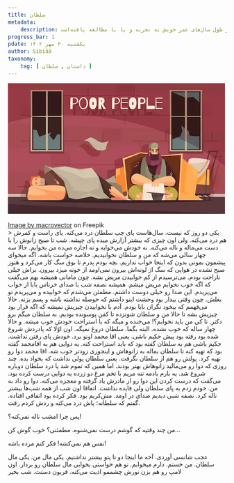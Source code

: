 ```yaml
---
title: سلطان
metadata:
    description: یادداشت‌های یک دیوانه، متشکل از مطالبی است که نویسنده در طول سال‌های عمر خویش به تجربه و یا با مطالعه یافته‌است.
progress_bar: 1
pdate: یکشنبه ۳۰ مهر ۱۴۰۲    
author: Sibiāā
taxonomy:
    tag: [ داستان , سلطان ]
---
```

![سلطان](poor-people-living-cardboard-box-outdoor-begging-money-flat-banner-with-homeless-men_1284-32215.webp?classes=center)
<div class="align-center">
<a href="https://www.freepik.com/free-vector/poor-people-living-cardboard-box-outdoor-begging-money-flat-banner-with-homeless-men_7379258.htm#query=poor%20man%20sleep&position=1&from_view=search&track=ais&uuid=a5136845-8372-421c-8544-cf2309f8118b">Image by macrovector</a> on Freepik
</div>
>
یکی دو روز که نیست. سال‌هاست پای چپ سلطان درد می‌کنه. پای راست و کمرش هم درد می‌کنه. ولی اون چیزی که بیشتر آزارش میده پای چپشه. شب تا صبح زانوش را با دست می‌ماله و ناله می‌کنه. نه خودش می‌خوابه و نه اجازه می‌ده من بخوابم. حالا سه چهار سالی می‌شه که من و سلطان نخوابیدیم. خلاصه حواست باشه. اگه میخوای  پیشمون بمونی بدون که اینجا خواب نداریم.   
بچه بودم پدرم تا بوق سگ کار می‌کرد و هنوز صبح نشده در هوایی که سگ از لونه‌اش بیرون نمی‌اومد از خونه میزد بیرون. براش خیلی ناراحت بودم. می‌ترسیدم از کم خوابیدن مریض بشه. چون مامانی همیشه بهم می‌گفت که اگه خوب نخوابم مریض میشم.  
همیشه نصفه شب با صدای خرناس بابا از خواب می‌پریدم. این صدا رو خیلی دوست داشتم. مطمئن می‌شدم که خوابیده و می‌پریدم تو بغلش.
چون وقتی بیدار بود وحشت اینو داشتم که حوصله نداشته باشه و پسم بزنه.  
حالا می‌فهمم که بیخود نگران بابا بودم. آدم با نخوابیدن چیزیش نمیشه که اگه قرار بود چیزیش بشه تا حالا من و سلطان شونزده تا کفن پوسونده بودیم.  
به سلطان میگم برو دکتر. تا کی من باید نخوابم؟! می‌خنده و میگه که با استراحت خودش خوب میشه. و حالا چهار ساله که خوب نشده. البته بگما. سلطان دروغ نمیگه. اون اوّلا که پادردش شروع شده بود رفته بود پیش حکیم باشی. یعنی اقا محمد اونو برد. خودش پای رفتن نداشت. حکیم باشی هم به سلطان گفته بود که باید استراحت کنه. یه دوایی هم به اقامحمد گفته بود که تهیه کنه تا سلطان بماله به زانوهاش و اینجوری زودتر خوب شه. اقا محمد دوا رو تهیه کرد. پولش رو هم از سلطان نگرفت. یعنی سلطان پولی نداشت که بخواد بده. چند روزی که دوا رو می‌مالید زانوهاش بهتر بودند. اما همین که تموم شد پا درد سلطان دوباره شروع شد. یه بارم یادمه ننه مریم با تخم مرغ دو زرده یه دوایی درست کرده بود. می‌گفت که درست کردن این دوا رو از مادرش یاد گرفته و معجزه می‌کنه. دوا رو داد به من. خودم زدم به پای سلطان ولی فایده نداشت. اتفاقا اون شب از همه شب‌ها بیشتر ناله کرد. نصفه شبی دیدیم صدای در اومد. مش‌کریم بود. فکر کرده بود اتفاقی افتاده. گفتم که سلطانه؛ پاش درد می‌کنه و ردش کردم رفت.

<!-- -->
>
پس چرا امشب ناله نمی‌کنه؟!

<!-- -->
>
من چند وقتیه که گوشم درست نمی‌شنوه. مطمئنی؟ خوب گوش کن...

<!-- -->
>
نفس هم نمی‌کشه! فکر کنم مرده باشه!

<!-- -->
>
عجب شانسی آوردی. آخه ما اینجا دو تا پتو بیشتر نداشتیم. یکی مال من. یکی مال سلطان. من خستم. دارم میخوابم. تو هم خواستی بخوابی مال سلطان رو بردار. اون لامپ رو هم بزن نورش چشممو اذیت می‌کنه. قربون دستت. شب بخیر
